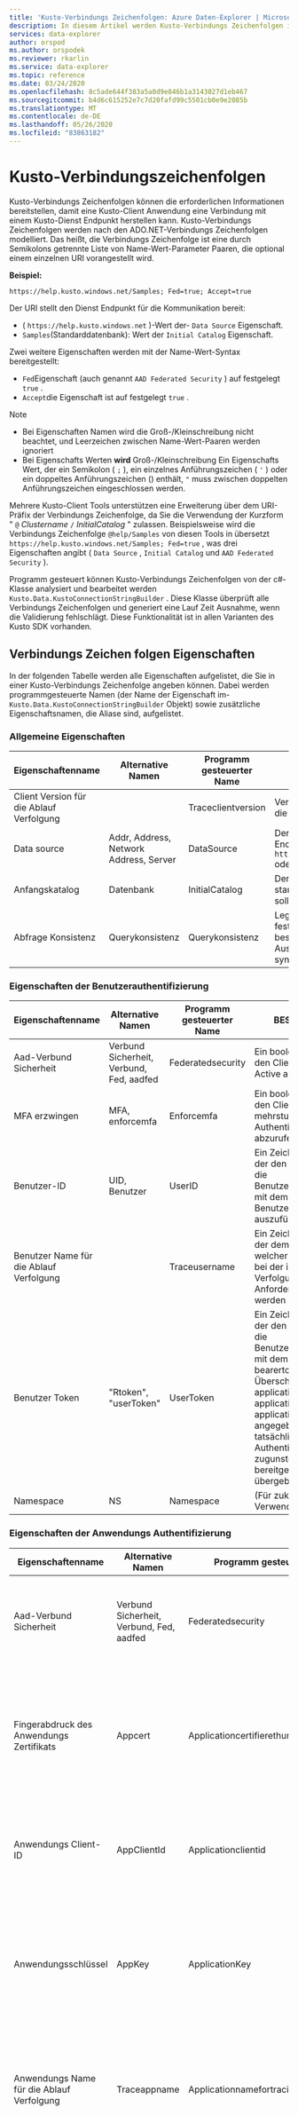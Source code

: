 ```yaml
---
title: 'Kusto-Verbindungs Zeichenfolgen: Azure Daten-Explorer | Microsoft-Dokumentation'
description: In diesem Artikel werden Kusto-Verbindungs Zeichenfolgen in Azure Daten-Explorer beschrieben.
services: data-explorer
author: orspod
ms.author: orspodek
ms.reviewer: rkarlin
ms.service: data-explorer
ms.topic: reference
ms.date: 03/24/2020
ms.openlocfilehash: 8c5ade644f383a5a0d9e846b1a3143027d1eb467
ms.sourcegitcommit: b4d6c615252e7c7d20fafd99c5501cb0e9e2085b
ms.translationtype: MT
ms.contentlocale: de-DE
ms.lasthandoff: 05/26/2020
ms.locfileid: "83863182"
---
```

# <a name="kusto-connection-strings"></a>Kusto-Verbindungszeichenfolgen

Kusto-Verbindungs Zeichenfolgen können die erforderlichen Informationen bereitstellen, damit eine Kusto-Client Anwendung eine Verbindung mit einem Kusto-Dienst Endpunkt herstellen kann. Kusto-Verbindungs Zeichenfolgen werden nach den ADO.NET-Verbindungs Zeichenfolgen modelliert. Das heißt, die Verbindungs Zeichenfolge ist eine durch Semikolons getrennte Liste von Name-Wert-Parameter Paaren, die optional einem einzelnen URI vorangestellt wird.

**Beispiel:**

```text
https://help.kusto.windows.net/Samples; Fed=true; Accept=true
```

Der URI stellt den Dienst Endpunkt für die Kommunikation bereit:

* ( `https://help.kusto.windows.net` )-Wert der- `Data Source` Eigenschaft.
* `Samples`(Standarddatenbank): Wert der `Initial Catalog` Eigenschaft.

Zwei weitere Eigenschaften werden mit der Name-Wert-Syntax bereitgestellt: 

* `Fed`Eigenschaft (auch genannt `AAD Federated Security` ) auf festgelegt `true` .
* `Accept`die Eigenschaft ist auf festgelegt `true` .

> [!NOTE]
>
> * Bei Eigenschaften Namen wird die Groß-/Kleinschreibung nicht beachtet, und Leerzeichen zwischen Name-Wert-Paaren werden ignoriert
> * Bei Eigenschafts Werten **wird** Groß-/Kleinschreibung Ein Eigenschafts Wert, der ein Semikolon ( `;` ), ein einzelnes Anführungszeichen ( `'` ) oder ein doppeltes Anführungszeichen () enthält, `"` muss zwischen doppelten Anführungszeichen eingeschlossen werden.

Mehrere Kusto-Client Tools unterstützen eine Erweiterung über dem URI-Präfix der Verbindungs Zeichenfolge, da Sie die Verwendung der Kurzform " `@` _Clustername_ `/` _InitialCatalog_ " zulassen.
Beispielsweise wird die Verbindungs Zeichenfolge `@help/Samples` von diesen Tools in übersetzt `https://help.kusto.windows.net/Samples; Fed=true` , was drei Eigenschaften angibt ( `Data Source` , `Initial Catalog` und `AAD Federated Security` ).

Programm gesteuert können Kusto-Verbindungs Zeichenfolgen von der c#-Klasse analysiert und bearbeitet werden `Kusto.Data.KustoConnectionStringBuilder` . Diese Klasse überprüft alle Verbindungs Zeichenfolgen und generiert eine Lauf Zeit Ausnahme, wenn die Validierung fehlschlägt.
Diese Funktionalität ist in allen Varianten des Kusto SDK vorhanden.

## <a name="connection-string-properties"></a>Verbindungs Zeichen folgen Eigenschaften

In der folgenden Tabelle werden alle Eigenschaften aufgelistet, die Sie in einer Kusto-Verbindungs Zeichenfolge angeben können.
Dabei werden programmgesteuerte Namen (der Name der Eigenschaft im- `Kusto.Data.KustoConnectionStringBuilder` Objekt) sowie zusätzliche Eigenschaftsnamen, die Aliase sind, aufgelistet.

### <a name="general-properties"></a>Allgemeine Eigenschaften

| Eigenschaftenname              | Alternative Namen                      | Programm gesteuerter Name  | BESCHREIBUNG                                                                                                                          |
|----------------------------|----------------------------------------|--------------------|---------------------------------------------------|
| Client Version für die Ablauf Verfolgung |                                        | Traceclientversion | Verwenden Sie diesen Wert, wenn Sie die Client Version nachverfolgen.   |
| Data source                | Addr, Address, Network Address, Server | DataSource         | Der URI, der den Kusto-Dienst Endpunkt angibt. Beispiel: `https://mycluster.kusto.windows.net` oder `net.tcp://localhost`               |
| Anfangskatalog            | Datenbank                               | InitialCatalog     | Der Name der Datenbank, die standardmäßig verwendet werden soll. Beispiel: MyDatabase|
| Abfrage Konsistenz          | Querykonsistenz                       | Querykonsistenz   | Legen Sie auf `strongconsistency` oder fest `weakconsistency` , um zu bestimmen, ob die Abfrage vor der Ausführung mit den Metadaten synchronisiert werden soll. |

### <a name="user-authentication-properties"></a>Eigenschaften der Benutzerauthentifizierung

| Eigenschaftenname          | Alternative Namen                          | Programm gesteuerter Name | BESCHREIBUNG                       |
|------------------------|--------------------------------------------|-------------------|-----------------------------------|
| Aad-Verbund Sicherheit | Verbund Sicherheit, Verbund, Fed, aadfed | Federatedsecurity | Ein boolescher Wert, der den Client anweist, Azure Active auszuführen.  |
| MFA erzwingen            | MFA, enforcemfa                             | Enforcemfa        | Ein boolescher Wert, der den Client anweist, ein mehrstufiger Authentifizierungs Token abzurufen.       |
| Benutzer-ID                | UID, Benutzer                                  | UserID            | Ein Zeichen folgen Wert, der den Client anweist, die Benutzerauthentifizierung mit dem festgelegten Benutzernamen auszuführen.           |
| Benutzer Name für die Ablauf Verfolgung  |                                            | Traceusername     | Ein Zeichen folgen Wert, der dem Dienst meldet, welcher Benutzername bei der internen Ablauf Verfolgung der Anforderung verwendet werden soll.         |
| Benutzer Token             | "Rtoken", "userToken"                        | UserToken         | Ein Zeichen folgen Wert, der den Client anweist, die Benutzerauthentifizierung mit dem angegebenen bearertoken auszuführen.<br/>Überschreibt applicationclientid, applicationkey und applicationtoken. (Wenn angegeben, wird der tatsächliche Client Authentifizierungs Fluss zugunsten des bereitgestellten Tokens übergebene.)       |
| Namespace              | NS                                         | Namespace         | (Für zukünftige Verwendung)  |



### <a name="application-authentication-properties"></a>Eigenschaften der Anwendungs Authentifizierung

|Eigenschaftenname                                     |Alternative Namen                         |Programm gesteuerter Name                             |BESCHREIBUNG      |
|--------------------------------------------------|------------------------------------------|----------------------------------------------|-----------------|
|Aad-Verbund Sicherheit                            |Verbund Sicherheit, Verbund, Fed, aadfed|Federatedsecurity                             |Ein boolescher Wert, der den Client anweist, Azure Active Directory Verbund Authentifizierung (AAD) auszuführen.|
|Fingerabdruck des Anwendungs Zertifikats                |Appcert                                   |Applicationcertifierethumschlag Print              |Ein Zeichen folgen Wert, der den Fingerabdruck des Client Zertifikats bereitstellt, das verwendet wird, wenn ein Client Zertifikat für die Client Authentifizierung verwendet wird.|
|Anwendungs Client-ID                             |AppClientId                               |Applicationclientid                           |Ein Zeichen folgen Wert, der die Anwendungs Client-ID zur Verwendung bei der Authentifizierung bereitstellt.|
|Anwendungsschlüssel                                   |AppKey                                    |ApplicationKey                                |Ein Zeichen folgen Wert, der den Anwendungs Schlüssel bereitstellt, der bei der Authentifizierung mit einem geheimen Anwendungs Schlüssel verwendet wird.|
|Anwendungs Name für die Ablauf Verfolgung                      |Traceappname                              |Applicationnamefortracing                     |Ein Zeichen folgen Wert, der dem Dienst meldet, welcher Anwendungsname bei der internen Ablauf Verfolgung der Anforderung verwendet werden soll.|
|Anwendungs Token                                 |AppToken                                  |ApplicationToken                              |Ein Zeichen folgen Wert, der den Client anweist, die Anwendung mit dem angegebenen bearertoken zu authentifizieren.|
|Autoritäts-ID                                      |TenantId                                  |Authority                                     |Ein Zeichen folgen Wert, der den Namen oder die ID des Mandanten bereitstellt, in dem die Anwendung registriert ist.|
|                                                  |                                          |Embedabdmanagedidentity                       |Ein Zeichen folgen Wert, der den Client anweist, welche Anwendungs Identität für die verwaltete Identitäts Authentifizierung verwendet werden soll. verwenden `system` Sie, um die vom System zugewiesene Identität anzugeben. Diese Eigenschaft kann nur Programm gesteuert mit einer Verbindungs Zeichenfolge festgelegt werden.|Managedserviceidentity                        |AUFGABE|
|Distinguished Name des Anwendungs Zertifikats|Betreff des Anwendungs Zertifikats           |Applicationcertifieresubjecterkennbare shedname||
|Distinguished Name des Anwendungs Zertifikats Ausstellers |Aussteller des Anwendungs Zertifikats            |Applicationcertificeissuererkennbar shedname ||
|Öffentliches Zertifikat des Anwendungs Zertifikats senden   |Anwendungs Zertifikat SendX5c, SendX5c  |Applicationcertifikatesendpubliccertificate   ||



### <a name="client-communication-properties"></a>Eigenschaften der Client Kommunikation

|Eigenschaftenname                      |Alternative Namen|Programm gesteuerter Name  |BESCHREIBUNG                                                   |
|-----------------------------------|-----------------|-------------------|--------------------------------------------------------------|
|Akzeptieren      ||Akzeptieren      |Ein boolescher Wert, der detaillierte Fehler Objekte anfordert, bei einem Fehler zurückgegeben werden.|
|Streaming   ||Streaming   |Ein boolescher Wert, der anfordert, dass der Client keine Daten sammelt, bevor er für den Aufrufer bereitgestellt wird.|
|Nicht komprimiert||Nicht komprimiert|Ein boolescher Wert, der den Client anfordert, dass die Komprimierung auf Transport Ebene nicht angefordert wird.|

## <a name="authentication-properties-details"></a>Authentifizierungs Eigenschaften (Details)

Eine der wichtigsten Aufgaben der Verbindungs Zeichenfolge besteht darin, den Client zu informieren, wie er sich bei dem Dienst authentifizieren kann.
Der folgende Algorithmus wird in der Regel von Clients für die Authentifizierung bei http/https-Endpunkten verwendet:

1. Wenn aadfederatedsecurity den Wert "true" hat:
    1. Wenn userToken angegeben ist, verwenden Sie die Aad-Verbund Authentifizierung mit dem angegebenen Token.
    1. Wenn "applicationtoken" angegeben ist, wird eine Verbund Authentifizierung mit dem angegebenen Token durchgeführt.
    1. Wenn "applicationclientid" und "applicationkey" angegeben sind, führen Sie andernfalls eine Verbund Authentifizierung mit der angegebenen Anwendungs Client-ID und dem angegebenen Schlüssel aus.
    1. Wenn applicationclientid und applicationcertifiskiethumschlag Print angegeben sind, führen Sie andernfalls eine Verbund Authentifizierung mit der angegebenen Anwendungs Client-ID und dem angegebenen Zertifikat aus.
    1. Andernfalls wird eine Verbund Authentifizierung mit der Identität des aktuellen angemeldeten Benutzers durchgeführt (Benutzer wird aufgefordert, wenn dies die erste Authentifizierung in der Sitzung ist).

1. Andernfalls authentifizieren Sie sich nicht.


### <a name="aad-federated-application-authentication-with-application-certificate"></a>Azure AD-Verbund Anwendungs Authentifizierung mit Anwendungs Zertifikat

1. Die Authentifizierung auf Grundlage des Zertifikats einer Anwendung wird nur für Webanwendungen unterstützt (und nicht für Native Client-Anwendungen).
1. Die Webanwendung sollte so konfiguriert werden, dass Sie das angegebene Zertifikat akzeptiert. [Authentifizieren basierend auf dem Zertifikat der Aad-Anwendung](https://github.com/Azure-Samples/active-directory-dotnet-daemon-certificate-credential)
1. Die Webanwendung sollte als autorisierter Prinzipal im relevanten Kusto-Cluster konfiguriert werden.
1. Das Zertifikat mit dem angegebenen Fingerabdruck muss installiert sein (im lokalen Computerspeicher oder im aktuellen Benutzerspeicher).
1. Der öffentliche Schlüssel des Zertifikats muss mindestens 2048 Bits enthalten.

## <a name="aad-based-authentication-examples"></a>Beispiele für die Aad-basierte Authentifizierung

**Aad-Verbund Authentifizierung unter Verwendung der aktuell angemeldeten Benutzeridentität (Benutzer wird bei Bedarf aufgefordert)**

```csharp
var serviceUri = "Service URI, typically of the form https://cluster.region.kusto.windows.net";
var authority = "contoso.com"; // Or the AAD tenant GUID: "..."

// Recommended syntax
var kustoConnectionStringBuilder = new KustoConnectionStringBuilder(serviceUri)
  .WithAadUserPromptAuthentication(authority);

// Legacy syntax
var kustoConnectionStringBuilder = new KustoConnectionStringBuilder(serviceUri)
{
    FederatedSecurity = true,
    InitialCatalog = "NetDefaultDB",
    Authority = authority,
};

// Equivalent Kusto connection string: $"Data Source={serviceUri};Database=NetDefaultDB;Fed=True;Authority Id={authority}"
```

**Aad-Verbund Authentifizierung mit Benutzer-ID-Hinweis (Benutzer werden bei Bedarf aufgefordert)**

```csharp
var serviceUri = "Service URI, typically of the form https://cluster.region.kusto.windows.net";
var authority = "contoso.com"; // Or the AAD tenant GUID: "..."
var userUPN = "johndoe@contoso.com";

// Recommended syntax
var kustoConnectionStringBuilder = new KustoConnectionStringBuilder(serviceUri)
  .WithAadUserPromptAuthentication(authority);
kustoConnectionStringBuilder.UserID = userUPN;

// Legacy syntax
var kustoConnectionStringBuilder = new KustoConnectionStringBuilder(serviceUri)
{
    FederatedSecurity = true,
    InitialCatalog = "NetDefaultDB",
    UserID = userUPN,
    Authority = authority,
};

// Equivalent Kusto connection string: $"Data Source={serviceUri};Database=NetDefaultDB;Fed=True;User ID={userUPN};Authority Id={authority}"
```

**Authentifizierung von Aad-Verbund Anwendungen mithilfe von applicationclientid und applicationkey**

```csharp
var serviceUri = "Service URI, typically of the form https://cluster.region.kusto.windows.net";
var authority = "contoso.com"; // Or the AAD tenant GUID: "..."
var applicationClientId = <ApplicationClientId>;
var applicationKey = <ApplicationKey>;

// Recommended syntax
var kustoConnectionStringBuilder = new KustoConnectionStringBuilder(serviceUri)
    .WithAadApplicationKeyAuthentication(applicationClientId, applicationKey, authority);

// Legacy syntax
var kustoConnectionStringBuilder = new KustoConnectionStringBuilder(serviceUri)
{
    FederatedSecurity = true,
    InitialCatalog = "NetDefaultDB",
    ApplicationClientId = applicationClientId,
    ApplicationKey = applicationKey,
    Authority = authority,
};

// Equivalent Kusto connection string: $"Data Source={serviceUri};Database=NetDefaultDB;Fed=True;AppClientId={applicationClientId};AppKey={applicationKey};Authority Id={authority}"
```

**Aad-Verbund Authentifizierung mithilfe von Benutzer-/anwendungstoken**

```csharp
var serviceUri = "Service URI, typically of the form https://cluster.region.kusto.windows.net";
var authority = "contoso.com"; // Or the AAD tenant GUID: "..."
var access_token = "<access token obtained from AAD>"

// Recommended syntax - AAD User token
var kustoConnectionStringBuilder = new KustoConnectionStringBuilder(serviceUri)
    .WithAadUserTokenAuthentication(access_token, authority);

// Legacy syntax - AAD User token
var kustoConnectionStringBuilder = new KustoConnectionStringBuilder(serviceUri)
{
    FederatedSecurity = true,
    UserToken = access_token,
    Authority = authority,
};

// Equivalent Kusto connection string: "Data Source={serviceUri};Database=NetDefaultDB;Fed=True;UserToken={access_token};Authority Id={authority}"

// Recommended syntax - AAD Application token
var kustoConnectionStringBuilder = new KustoConnectionStringBuilder(serviceUri)
    .WithAadApplicationTokenAuthentication(access_token, authority);

// Legacy syntax - AAD Application token
var kustoConnectionStringBuilder = new KustoConnectionStringBuilder(serviceUri)
{
    FederatedSecurity = true,
    ApplicationToken = access_token,
    Authority = authority,
};

// Equivalent Kusto connection string: $"Data Source={serviceUri};Database=NetDefaultDB;Fed=True;AppToken={applicationToken};Authority Id={authority}"
```

**Der Rückruf des Tokenanbieters wird verwendet (wird jedes Mal aufgerufen, wenn ein Token erforderlich ist)**

```csharp
var serviceUri = "Service URI, typically of the form https://cluster.region.kusto.windows.net";
Func<string> tokenProviderCallback; // User-defined method to retrieve the access token

// Recommended syntax
var kustoConnectionStringBuilder = new KustoConnectionStringBuilder(serviceUri)
    .WithAadTokenProviderAuthentication(tokenProviderCallback);

// Legacy syntax
var kustoConnectionStringBuilder = new KustoConnectionStringBuilder(serviceUri)
{
    FederatedSecurity = true,
    TokenProviderCallback = () => Task.FromResult(tokenProviderCallback()),
};
```

**Verwenden der verwalteten Identität**

```csharp
var serviceUri = "Service URI, typically of the form https://cluster.region.kusto.windows.net";
var managedIdentity = "<managed identity>"; // For system-assigned identity use "system"

// Recommended syntax
var kustoConnectionStringBuilder = new KustoConnectionStringBuilder(serviceUri)
    .WithAadManagedIdentity(managedIdentity);

// Legacy syntax
var kustoConnectionStringBuilder = new KustoConnectionStringBuilder(serviceUri)
{
    FederatedSecurity = true,
    EmbeddedManagedIdentity = managedIdentity,
};
```

**Verwenden des X. 509-Zertifikats**

```csharp
var serviceUri = "Service URI, typically of the form https://cluster.region.kusto.windows.net";
var authority = "contoso.com"; // Or the AAD tenant GUID: "..."
string applicationClientId = "<applicationClientId>";
X509Certificate2 applicationCertificate = "<certificate blob>";
bool sendX5c = <desired value>; // Set too 'True' to use Trusted Issuer feature of AAD

// Recommended syntax
var kustoConnectionStringBuilder = new KustoConnectionStringBuilder(serviceUri)
    .WithAadApplicationCertificateAuthentication(applicationClientId, applicationCertificate, authority, sendX5c);

// Legacy syntax
var kustoConnectionStringBuilder = new KustoConnectionStringBuilder(serviceUri)
{
    FederatedSecurity = true,
    ApplicationClientId = applicationClientId,
    ApplicationCertificateBlob = applicationCertificate,
    ApplicationCertificateSendX5c = sendX5c,
    Authority = authority,
};
```

**Verwenden des X. 509-Zertifikats nach Fingerabdruck (der Client versucht, das Zertifikat aus dem lokalen Speicher zu laden)**

```csharp
var serviceUri = "Service URI, typically of the form https://cluster.region.kusto.windows.net";
var authority = "contoso.com"; // Or the AAD tenant GUID: "..."
string applicationClientId = "<applicationClientId>";
string applicationCertificateThumbprint = "<ApplicationCertificateThumbprint>";

// Recommended syntax
var kustoConnectionStringBuilder = new KustoConnectionStringBuilder(serviceUri)
    .WithAadApplicationThumbprintAuthentication(applicationClientId, applicationCertificateThumbprint, authority);

// Legacy syntax
var kustoConnectionStringBuilder = new KustoConnectionStringBuilder(serviceUri)
{
    FederatedSecurity = true,
    ApplicationClientId = applicationClientId,
    ApplicationCertificateThumbprint = applicationCertificateThumbprint,
    Authority = authority,
};

// Equivalent Kusto connection string: $"Data Source={serviceUri};Database=NetDefaultDB;Fed=True;AppClientId={applicationClientId};AppCert={applicationCertificateThumbprint};Authority Id={authority}"
```
